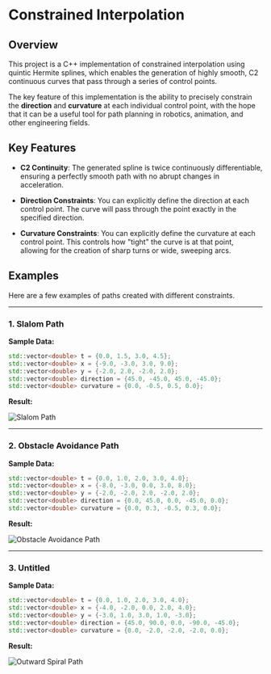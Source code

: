 # Constrained Interpolation

## Overview

This project is a C++ implementation of  constrained interpolation using quintic Hermite splines, which enables the generation of highly smooth, C2 continuous curves that pass through a series of control points.

The key feature of this implementation is the ability to precisely constrain the **direction** and **curvature** at each individual control point, with the hope that it can be a useful tool for path planning in robotics, animation, and other engineering fields.

## Key Features

- **C2 Continuity**: The generated spline is twice continuously differentiable, ensuring a perfectly smooth path with no abrupt changes in acceleration.

- **Direction Constraints**: You can explicitly define the direction at each control point. The curve will pass through the point exactly in the specified direction.

- **Curvature Constraints**: You can explicitly define the curvature at each control point. This controls how "tight" the curve is at that point, allowing for the creation of sharp turns or wide, sweeping arcs.

## Examples

Here are a few examples of paths created with different constraints.

---

### 1. Slalom Path

**Sample Data:**
```cpp
std::vector<double> t = {0.0, 1.5, 3.0, 4.5};
std::vector<double> x = {-9.0, -3.0, 3.0, 9.0};
std::vector<double> y = {-2.0, 2.0, -2.0, 2.0};
std::vector<double> direction = {45.0, -45.0, 45.0, -45.0};
std::vector<double> curvature = {0.0, -0.5, 0.5, 0.0};
```

**Result:**

![Slalom Path]()

---

### 2. Obstacle Avoidance Path

**Sample Data:**
```cpp
std::vector<double> t = {0.0, 1.0, 2.0, 3.0, 4.0};
std::vector<double> x = {-8.0, -3.0, 0.0, 3.0, 8.0};
std::vector<double> y = {-2.0, -2.0, 2.0, -2.0, 2.0};
std::vector<double> direction = {0.0, 45.0, 0.0, -45.0, 0.0};
std::vector<double> curvature = {0.0, 0.3, -0.5, 0.3, 0.0};
```

**Result:**

![Obstacle Avoidance Path]()

---

### 3. Untitled

**Sample Data:**
```cpp
std::vector<double> t = {0.0, 1.0, 2.0, 3.0, 4.0};
std::vector<double> x = {-4.0, -2.0, 0.0, 2.0, 4.0};
std::vector<double> y = {-3.0, 1.0, 3.0, 1.0, -3.0};
std::vector<double> direction = {45.0, 90.0, 0.0, -90.0, -45.0};
std::vector<double> curvature = {0.0, -2.0, -2.0, -2.0, 0.0};
```

**Result:**

![Outward Spiral Path]()